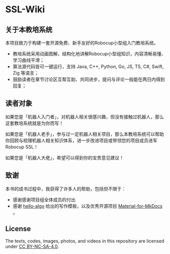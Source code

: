 # SSL-Wiki

## 关于本教培系统

本项目致力于构建一套开源免费、新手友好的Robocup小型组入门教培系统。

- 教培系统采用动画图解，结构化地讲解Robocup小型组知识，内容清晰易懂、学习曲线平滑；
- 算法源代码皆可一键运行，支持 Java, C++, Python, Go, JS, TS, C#, Swift, Zig 等语言；
- 鼓励读者在章节讨论区互帮互助、共同进步，提问与评论一般能在两日内得到回复；

## 读者对象

如果您是「机器人入门者」，对机器人相关很感兴趣，但没有接触过机器人，那么这套教培系统就是为你而写！

如果您是「机器人老手」，参与过一定机器人相关项目，那么本教培系统可以帮助你回顾与梳理机器人相关知识体系，进一步改进项目或带领您的项目成员进军Robocup SSL！

如果您是「机器人大佬」，希望可以得到你的宝贵意见建议！

## 致谢

本书的成书过程中，我获得了许多人的帮助，包括但不限于：

- 感谢感谢项目组全体成员的付出
- 感谢 [hello-algo](https://github.com/krahets/hello-algo) 给出的写作模板，以及优秀开源项目 [Material-for-MkDocs](https://github.com/squidfunk/mkdocs-material/tree/master) 。

## License

The texts, codes, images, photos, and videos in this repository are licensed under [CC BY-NC-SA-4.0](https://creativecommons.org/licenses/by-nc-sa/4.0/).

